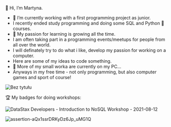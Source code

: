 👋 Hi, I’m Martyna.
 
- 👀 I’m currently working with a first programming project as junior.
-    I recently ended study programming and doing some SQL and Python 🐍 courses.
- 💞️ My passion for learning is growing all the time.
-    I am often taking part in a programming events/meetups for people from all over the world.
-    I will definately try to do what i like, develop my passion for working on a computer.
-    Here are some of my ideas to code something.
- 🌱 More of my small worka are currently on my PC...
-    Anyways in my free time - not only programming, but also computer games and sport of course!
    
![Bez tytułu](https://user-images.githubusercontent.com/72028760/125332345-3f5b5500-e349-11eb-9a34-e0faacfd1ccf.jpg)

🏆 My badges for doing workshops:

![DataStax Developers - Introduction to NoSQL Workshop - 2021-08-12](https://user-images.githubusercontent.com/72028760/129342972-33e7fc41-c9c2-4098-91fb-9c2bb888a1bf.png)

![assertion-aQx1ssrDRKyDz6Jp_uMG1Q](https://user-images.githubusercontent.com/72028760/131007475-5eba1612-9a66-4697-9dc5-a9ab599695bd.png)

